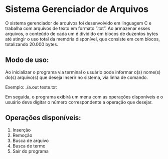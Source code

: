 # Sistema Gerenciador de Arquivos
O sistema gerenciador de arquivos foi desenvolvido em linguagem C e trabalha com arquivos de texto em formato ”.txt”. Ao armazenar esses arquivos, o conteúdo de cada um é dividido em blocos de duzentos bytes até atingir o uso total da memória disponı́vel, que consiste em cem blocos, totalizando 20.000 bytes.
## Modo de uso:
Ao inicializar o programa via terminal o usuário pode informar o(s) nome(s) do(s) arquivo(s) que deseja inserir no sistema, via linha de comando.

Exemplo: ./a.out teste.txt

Em seguida, o programa exibirá um menu com as operações disponíveis e o usuário deve digitar o número correspondente a operação que desejar.
## Operações disponíveis:
1. Inserção
2. Remoção
3. Busca de arquivo
4. Busca de termo
5. Sair do programa